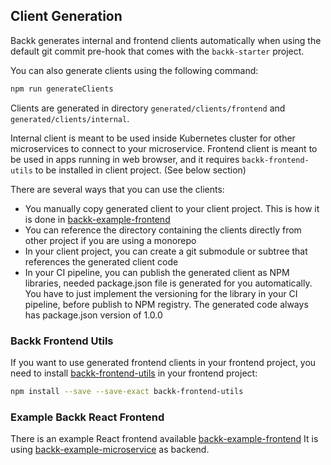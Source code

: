 ## Client Generation

Backk generates internal and frontend clients automatically when using the default git commit pre-hook
that comes with the `backk-starter` project.

You can also generate clients using the following command:
```bash
npm run generateClients
```

Clients are generated in directory `generated/clients/frontend` and `generated/clients/internal`.

Internal client is meant to be used inside Kubernetes cluster for other microservices to connect to your microservice.
Frontend client is meant to be used in apps running in web browser, and it requires `backk-frontend-utils` to be installed in client project. (See below section)

There are several ways that you can use the clients:
- You manually copy generated client to your client project. This is how it is done in [backk-example-frontend](https://github.com/backk-node/backk-example-frontend)
- You can reference the directory containing the clients directly from other project if you are using a monorepo
- In your client project, you can create a git submodule or subtree that references the generated client code
- In your CI pipeline, you can publish the generated client as NPM libraries, needed package.json file is generated for you automatically. You have to just implement the versioning for the library in your CI pipeline, before publish to NPM registry. The generated code always has package.json version of 1.0.0 

### Backk Frontend Utils
If you want to use generated frontend clients in your frontend project, you need to install [backk-frontend-utils](https://github.com/backk-node/backk-frontend-utils) in
your frontend project:

```bash
npm install --save --save-exact backk-frontend-utils
```

### Example Backk React Frontend
There is an example React frontend available [backk-example-frontend](https://github.com/backk-node/backk-example-frontend)
It is using [backk-example-microservice](https://github.com/backk-node/backk-example-microservice) as backend.
